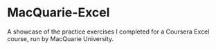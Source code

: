# MacQuarie-Excel
A showcase of the practice exercises I completed for a Coursera Excel course, run by MacQuarie University.
